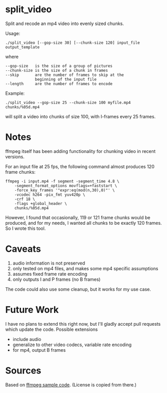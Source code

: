 split_video
===========

Split and recode an mp4 video into evenly sized chunks.

Usage:

    ./split_video [--gop-size 30] [--chunk-size 120] input_file output_template

where

    --gop-size   is the size of a group of pictures
    --chunk-size is the size of a chunk in frames
    --skip       are the number of frames to skip at the
                 beginning of the input file
    --length     are the number of frames to encode

Example:

    ./split_video --gop-size 25 --chunk-size 100 myfile.mp4 chunks/%05d.mp4

will split a video into chunks of size 100, with I-frames every 25 frames.

Notes
=====
ffmpeg itself has been adding functionality for chunking video in recent versions.

For an input file at 25 fps, the following command almost produces 120 frame chunks:

    ffmpeg -i input.mp4 -f segment -segment_time 4.8 \
        -segment_format_options movflags=+faststart \
        -force_key_frames '"expr:eq(mod(n,30),0)"' \
        -vcodec h264 -pix_fmt yuv420p \
        -crf 18 \
        -flags +global_header \
        chunks/%05d.mp4

However, I found that occasionally, 119 or 121 frame chunks would be produced, and
for my needs, I wanted all chunks to be exactly 120 frames.  So I wrote this tool.

Caveats
=======
1. audio information is not preserved
2. only tested on mp4 files, and makes some mp4 specific assumptions
3. assumes fixed frame rate encoding
4. only outputs I and P frames (no B frames)

The code could also use some cleanup, but it works for my use case.

Future Work
===========
I have no plans to extend this right now, but I'll gladly accept pull requests
which update the code.  Possible extensions

* include audio
* generalize to other video codecs, variable rate encoding
* for mp4, output B frames

Sources
=======
Based on [ffmpeg sample code](https://www.ffmpeg.org/doxygen/2.7/examples.html).
(License is copied from there.)

